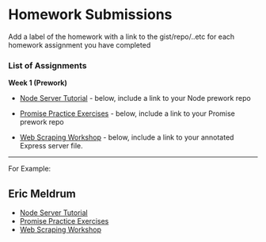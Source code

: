 # Homework Submissions

Add a label of the homework with a link to the gist/repo/..etc for each homework assignment you have completed

### List of Assignments

**Week 1 (Prework)**

* [Node Server Tutorial](http://frontend.turing.io/lessons/module-4/node-prework.html) - below, include a link to your Node prework repo

* [Promise Practice Exercises](https://gist.github.com/robbiejaeger/dc8f55c1f9462741090862f736b82cab) - below, include a link to your Promise prework repo

* [Web Scraping Workshop](https://frontend.turing.io/lessons/module-4/web-scraping-workshop.html) - below, include a link to your annotated Express server file.

---

For Example:

## Eric Meldrum

* [Node Server Tutorial](https://github.com/ericwm76/node-server-tutorial)
* [Promise Practice Exercises](https://repl.it/@ericwm76/Write-your-own-promises)
* [Web Scraping Workshop](https://github.com/ericwm76/mtb-scraper)
